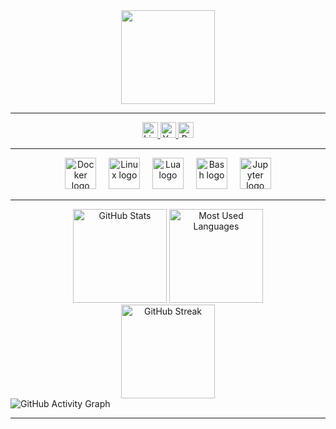 <div align="center">
  <img height="150" src="https://avatars.githubusercontent.com/u/180086805?v=4" />
</div>

---

<div align="center">
  <a href="https://www.linkedin.com/in/mohammed-ayyub-khan-7255422ba/" target="_blank">
    <img src="https://img.shields.io/static/v1?message=LinkedIn&logo=linkedin&label=&color=0077B5&logoColor=white&labelColor=&style=for-the-badge" height="25" alt="LinkedIn logo" />
  </a>
  <a href="https://www.youtube.com/@bunbutterjamm" target="_blank">
    <img src="https://img.shields.io/static/v1?message=YouTube&logo=youtube&label=&color=FF0000&logoColor=white&labelColor=&style=for-the-badge" height="25" alt="YouTube logo" />
  </a>
  <a href="mailto:mak72kaleji@proton.me" target="_blank">
    <img src="https://img.shields.io/static/v1?message=ProtonMail&logo=protonmail&label=&color=8B89CC&logoColor=white&labelColor=&style=for-the-badge" height="25" alt="ProtonMail logo" />
  </a>
</div>

---


<div align="center">
  <img src="https://cdn.jsdelivr.net/gh/devicons/devicon/icons/docker/docker-plain-wordmark.svg" height="50" alt="Docker logo" />
  <img width="12" />
  <img src="https://cdn.jsdelivr.net/gh/devicons/devicon/icons/linux/linux-original.svg" height="50" alt="Linux logo" />
  <img width="12" />
  <img src="https://cdn.jsdelivr.net/gh/devicons/devicon/icons/lua/lua-original.svg" height="50" alt="Lua logo" />
  <img width="12" />
  <img src="https://cdn.jsdelivr.net/gh/devicons/devicon/icons/bash/bash-original.svg" height="50" alt="Bash logo" />
  <img width="12" />
  <img src="https://cdn.jsdelivr.net/gh/devicons/devicon/icons/jupyter/jupyter-original-wordmark.svg" height="50" alt="Jupyter logo" />
</div>

---


<div align="center">
  <img src="https://github-readme-stats.vercel.app/api?username=dougbug589&hide_title=false&hide_rank=true&show_icons=true&include_all_commits=true&count_private=true&disable_animations=false&theme=dracula&locale=en&hide_border=true&order=1" height="150" alt="GitHub Stats" />
  <img src="https://github-readme-stats.vercel.app/api/top-langs?username=dougbug589&locale=en&hide_title=false&layout=compact&card_width=320&langs_count=5&theme=dracula&hide_border=true&order=2" height="150" alt="Most Used Languages" />
</div>

<div align="center">
  <img src="https://github-readme-streak-stats.herokuapp.com/?user=dougbug589&theme=dracula&hide_border=true" height="150" alt="GitHub Streak" />
</div>
  <img src="https://github-readme-activity-graph.vercel.app/graph?username=dougbug589&theme=dracula&hide_border=true" alt="GitHub Activity Graph" />
  <br>
  

---
